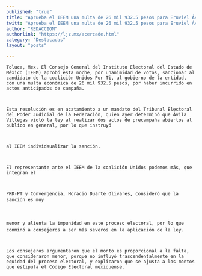 ```yaml
---
published: "true"
title: "Aprueba el IEEM una multa de 26 mil 932.5 pesos para Eruviel Ávila"
twitt: "Aprueba el IEEM una multa de 26 mil 932.5 pesos para Eruviel Ávila"
author: "REDACCION"
authorlink: "https://ljz.mx/acercade.html"
category: "Destacadas"
layout: "posts"

---
```



  
    Toluca, Mex. El Consejo General del Instituto Electoral del Estado de México (IEEM) aprobó esta noche, por unanimidad de votos, sancionar al candidato de la coalición Unidos Por Ti, al gobierno de la entidad, con una multa económica de 26 mil 932.5 pesos, por haber incurrido en actos anticipados de campaña.
  
  
  
    Esta resolución es en acatamiento a un mandato del Tribunal Electoral del Poder Judicial de la Federación, quien ayer determinó que Ávila Villegas violó la ley al realizar dos actos de precampaña abiertos al publico en general, por lo que instruyó
  
  
  
    al IEEM individaualizar la sanción.
  
  
  
    El representante ante el IEEM de la coalición Unidos podemos más, que integran el
  
  
  
    PRD-PT y Convergencia, Horacio Duarte Olivares, consideró que la sanción es muy
  
  
  
    menor y alienta la impunidad en este proceso electoral, por lo que conminó a consejeros a ser más severos en la aplicación de la ley.
  
  
  
    Los consejeros argumentaron que el monto es proporcional a la falta, que consideraron menor, porque no influyó trascendentalmente en la equidad del proceso electoral, y explicaron que se ajusta a los montos que estipula el Código Electoral mexiquense.
  

